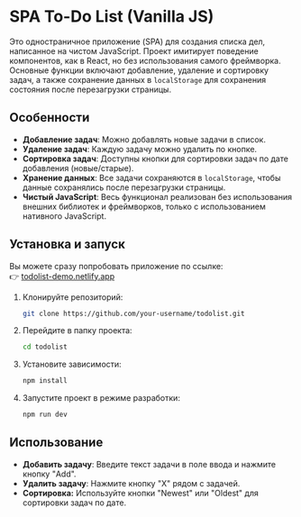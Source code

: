 # SPA To-Do List (Vanilla JS)

Это одностраничное приложение (SPA) для создания списка дел, написанное на чистом JavaScript. 
Проект имитирует поведение компонентов, как в React, но без использования самого фреймворка. 
Основные функции включают добавление, удаление и сортировку задач, а также сохранение данных 
в `localStorage` для сохранения состояния после перезагрузки страницы.

## Особенности

- **Добавление задач**: Можно добавлять новые задачи в список.
- **Удаление задач**: Каждую задачу можно удалить по кнопке.
- **Сортировка задач**: Доступны кнопки для сортировки задач по дате добавления (новые/старые).
- **Хранение данных**: Все задачи сохраняются в `localStorage`, чтобы данные сохранялись после перезагрузки страницы.
- **Чистый JavaScript**: Весь функционал реализован без использования внешних библиотек и фреймворков, только с использованием нативного JavaScript.

## Установка и запуск  

Вы можете сразу попробовать приложение по ссылке:  
👉 [todolist-demo.netlify.app](https://todolist-demo.netlify.app)  

1. Клонируйте репозиторий:
   ```bash
   git clone https://github.com/your-username/todolist.git
2. Перейдите в папку проекта: 
   ```bash
   cd todolist
3. Установите зависимости: 
   ```bash
   npm install
4. Запустите проект в режиме разработки: 
   ```bash
   npm run dev

## Использование

- **Добавить задачу**: Введите текст задачи в поле ввода и нажмите кнопку "Add".
- **Удалить задачу**: Нажмите кнопку "X" рядом с задачей.
- **Сортировка:** Используйте кнопки "Newest" или "Oldest" для сортировки задач по дате.
  

